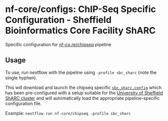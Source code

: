 # nf-core/configs: ChIP-Seq Specific Configuration - Sheffield Bioinformatics Core Facility ShARC

Specific configuration for [nf-co.re/chipseq](https://nf-co.re/chipseq) pipeline

## Usage

To use, run nextflow with the pipeline using `-profile sbc_sharc` (note the single hyphen).

This will download and launch the chipseq specific [`sbc_sharc.config`](../../../conf/pipeline/chipseq/sbc_sharc.config) which has been pre-configured with a setup suitable for the [University of Sheffield ShARC cluster](https://docs.hpc.shef.ac.uk/en/latest/index.html) and will automatically load the appropriate pipeline-specific configuration file.

Example: `nextflow run nf-core/chipseq -profile sbc_sharc`
